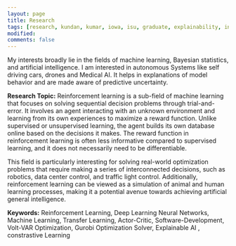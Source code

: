 ```yaml
---
layout: page
title: Research
tags: [research, kundan, kumar, iowa, isu, graduate, explainability, interpretability, explainable AI]
modified:
comments: false
---
```


My interests broadly lie in the fields of machine learning, Bayesian statistics, and artificial intelligence.
I am interested in autonomous Systems like self driving cars, drones and Medical AI. It helps in explanations of model behavior and are made aware of predictive uncertainty.

**Research Topic:**
Reinforcement learning is a sub-field of machine learning that focuses on solving sequential decision problems through trial-and-error. It involves an agent interacting with an unknown environment and learning from its own experiences to maximize a reward function. Unlike supervised or unsupervised learning, the agent builds its own database online based on the decisions it makes. The reward function in reinforcement learning is often less informative compared to supervised learning, and it does not necessarily need to be differentiable.

This field is particularly interesting for solving real-world optimization problems that require making a series of interconnected decisions, such as robotics, data center control, and traffic light control. Additionally, reinforcement learning can be viewed as a simulation of animal and human learning processes, making it a potential avenue towards achieving artificial general intelligence.

**Keywords:**
Reinforcement Learning, Deep Learning Neural Networks, Machine Learning, Transfer Learning, Actor-Critic, Software-Development, Volt-VAR Optimization, Gurobi Optimization Solver, Explainable AI , constrastive Learning
